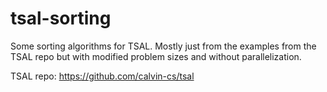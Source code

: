 # tsal-sorting
Some sorting algorithms for TSAL.
Mostly just from the examples from the TSAL repo but with modified problem sizes and without parallelization.

TSAL repo: <https://github.com/calvin-cs/tsal>
